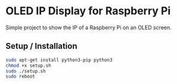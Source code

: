 # OLED IP Display for Raspberry Pi

Simple project to show the IP of a Raspberry Pi on an OLED screen.

## Setup / Installation

```bash
sudo apt-get install python3-pip python3
chmod +x setup.sh
sudo ./setup.sh
sudo reboot
```
